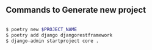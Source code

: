## Commands to Generate new project

```bash

$ poetry new $PROJECT_NAME
$ poetry add django djangorestframework
$ django-admin startproject core .

```
